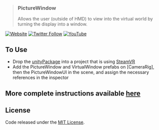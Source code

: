 > ### PictureWindow
> Allows the user (outside of HMD) to view into the virtual world by turning the display into a window.

[![Website](https://img.shields.io/badge/website-smirkingcat-lightgrey.svg)](http://smirkingcat.software)
[![Twitter Follow](https://img.shields.io/twitter/follow/deprecatedcoder.svg?style=flat&label=twitter)](https://twitter.com/deprecatedcoder)
[![YouTube](https://img.shields.io/badge/youtube-channel-e52d27.svg)](https://www.youtube.com/channel/UCoLHzWHjADqMNUXrk0Xk6vA)

## To Use

 * Drop the [unityPackage] into a project that is using [SteamVR] 
 * Add the PictureWindow and VirtualWindow prefabs on [CameraRig], then the PictureWindowUI in the scene, and assign the necessary references in the inspector

## More complete instructions available [here]

## License

Code released under the [MIT License].

[here]: http://smirkingcat.software/picturewindow/
[unityPackage]: https://github.com/deprecatedcoder/PictureWindow/releases/download/1.1.1/1.1.1.unitypackage
[SteamVR]: https://www.assetstore.unity3d.com/en/#!/content/32647
[MIT License]: https://github.com/deprecatedcoder/PictureWindow/blob/master/LICENSE
